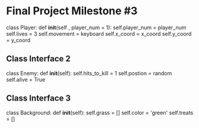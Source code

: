 # Final Project Milestone #3


class Player: 
  def __init__(self , player_num = 1):
    self.player_num = player_num
    self.lives = 3
    self.movement = keyboard 
    self.x_coord = x_coord
    self.y_coord = y_coord 


## Class Interface 2

class Enemy: 
  def __init__(self):
    self.hits_to_kill = 1 
    self.postion = random 
    self.alive = True
    
## Class Interface 3

class Background:
  def __init__(self):
    self.grass = []
    self.color = 'green'
    self.treats = []